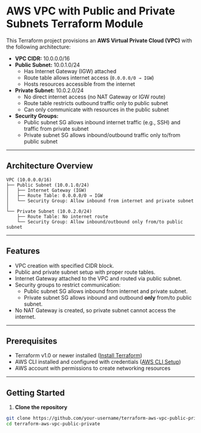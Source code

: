 # AWS VPC with Public and Private Subnets Terraform Module

This Terraform project provisions an **AWS Virtual Private Cloud (VPC)** with the following architecture:

- **VPC CIDR:** 10.0.0.0/16
- **Public Subnet:** 10.0.1.0/24
  - Has Internet Gateway (IGW) attached
  - Route table allows internet access (`0.0.0.0/0 → IGW`)
  - Hosts resources accessible from the internet
- **Private Subnet:** 10.0.2.0/24
  - No direct internet access (no NAT Gateway or IGW route)
  - Route table restricts outbound traffic only to public subnet
  - Can only communicate with resources in the public subnet
- **Security Groups:**
  - Public subnet SG allows inbound internet traffic (e.g., SSH) and traffic from private subnet
  - Private subnet SG allows inbound/outbound traffic only to/from public subnet

---

## Architecture Overview

```text
VPC (10.0.0.0/16)
├── Public Subnet (10.0.1.0/24)
│   ├── Internet Gateway (IGW)
│   ├── Route Table: 0.0.0.0/0 → IGW
│   └── Security Group: Allow inbound from internet and private subnet
│
└── Private Subnet (10.0.2.0/24)
    ├── Route Table: No internet route
    └── Security Group: Allow inbound/outbound only from/to public subnet
```

---

## Features

- VPC creation with specified CIDR block.
- Public and private subnet setup with proper route tables.
- Internet Gateway attached to the VPC and routed via public subnet.
- Security groups to restrict communication:
  - Public subnet SG allows inbound from internet and private subnet.
  - Private subnet SG allows inbound and outbound **only** from/to public subnet.
- No NAT Gateway is created, so private subnet cannot access the internet.

---

## Prerequisites

- Terraform v1.0 or newer installed ([Install Terraform](https://learn.hashicorp.com/tutorials/terraform/install-cli))
- AWS CLI installed and configured with credentials ([AWS CLI Setup](https://docs.aws.amazon.com/cli/latest/userguide/getting-started-install.html))
- AWS account with permissions to create networking resources

---

## Getting Started

1. **Clone the repository**

```bash
git clone https://github.com/your-username/terraform-aws-vpc-public-private.git
cd terraform-aws-vpc-public-private

